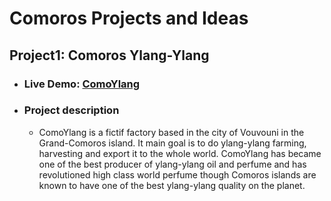 # Comoros Projects and Ideas

 ## Project1: Comoros Ylang-Ylang
  * ### Live Demo: <a href="https://mgcldevops.eu-gb.cf.appdomain.cloud/ylangComores/" target="_blank">ComoYlang</a>
  * ### Project description
    * ComoYlang is a fictif factory based in the city of Vouvouni in the Grand-Comoros island.
    It main goal is to do ylang-ylang farming, harvesting and export it to the whole world.
    ComoYlang has became one of the best producer of ylang-ylang oil and perfume and has revolutioned
    high class world perfume though Comoros islands are known to have one of the best ylang-ylang quality on the planet.
